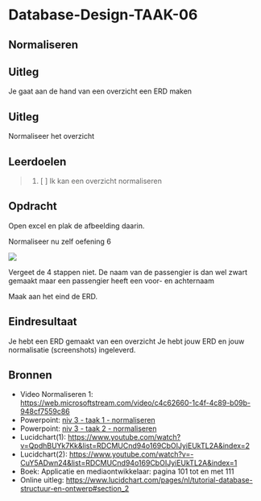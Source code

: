 # Database-Design-TAAK-06

## Normaliseren

## Uitleg
Je gaat aan de hand van een overzicht een ERD maken


## Uitleg
Normaliseer het overzicht

## Leerdoelen
> 1. [ ] Ik kan een overzicht normaliseren

## Opdracht
Open excel en plak de afbeelding daarin. 

Normaliseer nu zelf oefening 6

<img src="https://raw.githubusercontent.com/ROC-van-Amsterdam-College-Amstelland/DATABASE-DESIGN/master/niveau3/taak06/oefening 6.png">

Vergeet de 4 stappen niet.
De naam van de passengier is dan wel zwart gemaakt maar een passengier heeft een voor- en achternaam

Maak aan het eind de ERD.

## Eindresultaat

Je hebt een ERD gemaakt van een overzicht
Je hebt jouw ERD en jouw normalisatie (screenshots) ingeleverd.

## Bronnen
- Video Normaliseren 1: https://web.microsoftstream.com/video/c4c62660-1c4f-4c89-b09b-948cf7559c86 
- Powerpoint: <a href="https://github.com/ROC-van-Amsterdam-College-Amstelland/DATABASE-DESIGN/blob/master/niveau3/taak01/niv 3 - taak 1 - normaliseren.pdf">niv 3 - taak 1 - normaliseren</a>  
- Powerpoint: <a href="https://github.com/ROC-van-Amsterdam-College-Amstelland/DATABASE-DESIGN/blob/master/niveau3/taak02/niv 3 - taak 2 - normaliseren.pdf">niv 3 - taak 2 - normaliseren</a>  
- Lucidchart(1): https://www.youtube.com/watch?v=QpdhBUYk7Kk&list=RDCMUCnd94o169CbOIJyiEUkTL2A&index=2  
- Lucidchart(2): https://www.youtube.com/watch?v=-CuY5ADwn24&list=RDCMUCnd94o169CbOIJyiEUkTL2A&index=1  
- Boek: Applicatie en mediaontwikkelaar: pagina 101 tot en met 111  
- Online uitleg: https://www.lucidchart.com/pages/nl/tutorial-database-structuur-en-ontwerp#section_2  
